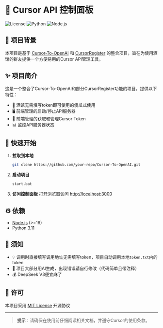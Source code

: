 # 🚀 Cursor API 控制面板

![License](https://img.shields.io/badge/license-MIT-blue.svg)
![Python](https://img.shields.io/badge/python-3.11-green.svg)
![Node.js](https://img.shields.io/badge/node.js-%3E%3D16-blue.svg)

## 📖 项目背景

本项目是基于 [Cursor-To-OpenAI](https://github.com/JiuZ-Chn/Cursor-To-OpenAI) 和 [CursorRegister](https://github.com/JiuZ-Chn/CursorRegister) 的整合项目，旨在为使用酒馆的群友提供一个方便易用的Cursor API管理工具。

## ✨ 项目简介

这是一个整合了Cursor-To-OpenAI和部分CursorRegister功能的项目，提供以下特性：

- 🎯 酒馆无需填写token即可使用的傻瓜式使用
- 🖥️ 前端管理的启动/停止API服务器
- 🔑 前端管理的获取和管理Cursor Token
- 📊 监控API服务器状态

## 🚦 快速开始

1. **拉取到本地**
   ```bash
   git clone https://github.com/your-repo/Cursor-To-OpenAI.git
   ```


2. **启动项目**
   ```bash
   start.bat
   ```

3. **访问控制面板**
   打开浏览器访问 [http://localhost:3000](http://localhost:3000)

## ⚙️ 依赖

- [Node.js](https://nodejs.org/) (>=16)
- [Python 3.11](https://www.python.org/)

## 📌 须知

- 💡 调用时直接填写调用地址无需填写token，项目自动调用本地`token.txt`内的token
- 🤖 项目大部分用AI生成，出现错误请自行修改（代码简单且带注释）
- 💰 DeepSeek V3便宜麻了

## 📜 许可

本项目采用 [MIT License](LICENSE) 开源协议

---

> **提示**：请确保在使用前仔细阅读相关文档，并遵守Cursor的使用条款。
